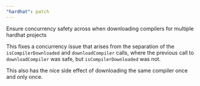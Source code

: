 ```yaml
---
"hardhat": patch
---
```


Ensure concurrency safety across when downloading compilers for multiple hardhat projects

This fixes a concurrency issue that arises from the separation of the `isCompilerDownloaded` and `downloadCompiler` calls, where the previous call to `downloadCompiler` was safe, but `isCompilerDownloaded` was not.

This also has the nice side effect of downloading the same compiler once and only once. 

